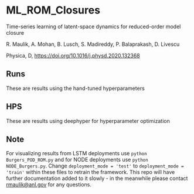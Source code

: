 # ML_ROM_Closures
Time-series learning of latent-space dynamics for reduced-order model closure

R. Maulik, A. Mohan, B. Lusch, S. Madireddy, P. Balaprakash, D. Livescu

Physica, D, https://doi.org/10.1016/j.physd.2020.132368

## Runs
These are results using the hand-tuned hyperparameters

## HPS
These are results using deephyper for hyperparameter optimization

## Note
For visualizing results from LSTM deployments use `python Burgers_POD_ROM.py` and for NODE deployments use `python NODE_Burgers.py`. Change `deployment_mode = 'test'` to `deployment_mode = 'train'` within these files to retrain the framework. This repo will have further documentation added to it slowly - in the meanwhile please contact rmaulik@anl.gov for any questions.
